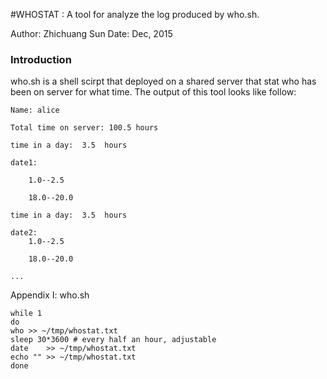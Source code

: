 #WHOSTAT : A tool for analyze the log produced by who.sh.

Author: Zhichuang Sun
Date: Dec, 2015

### Introduction

who.sh is a shell scirpt that deployed on a shared server that stat who has been on server for what time.
The output of this tool looks like follow:

```
Name: alice

Total time on server: 100.5 hours

time in a day:  3.5  hours

date1:

	1.0--2.5

	18.0--20.0

time in a day:  3.5  hours

date2:
	1.0--2.5

	18.0--20.0

...
```
Appendix I: who.sh

```shellscript
while 1
do
who	>> ~/tmp/whostat.txt
sleep 30*3600 # every half an hour, adjustable
date	>> ~/tmp/whostat.txt
echo "" >> ~/tmp/whostat.txt
done
```
